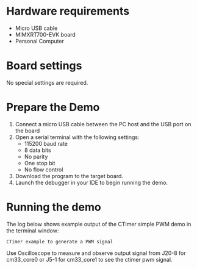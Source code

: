 Hardware requirements
=====================
- Micro USB cable
- MIMXRT700-EVK board
- Personal Computer

Board settings
============ 
No special settings are required.

Prepare the Demo
===============
1.  Connect a micro USB cable between the PC host and the USB port on the board
2.  Open a serial terminal with the following settings:
    - 115200 baud rate
    - 8 data bits
    - No parity
    - One stop bit
    - No flow control
3.  Download the program to the target board.
4.  Launch the debugger in your IDE to begin running the demo.

Running the demo
================
The log below shows example output of the CTimer simple PWM demo in the terminal window:
~~~~~~~~~~~~~~~~~~~~~~~~~~~~~~~~~~~
CTimer example to generate a PWM signal
~~~~~~~~~~~~~~~~~~~~~~~~~~~~~~~~~~~
Use Oscilloscope to measure and observe output signal from J20-8 for cm33_core0 or J5-1 for cm33_core1
to see the ctimer pwm signal.

